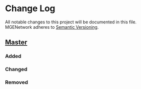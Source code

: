 # Change Log
All notable changes to this project will be documented in this file.
MGENetwork adheres to [Semantic Versioning](http://semver.org/).

## [Master](https://github.com/martin-e91/MGENetwork)
### Added

### Changed

### Removed

